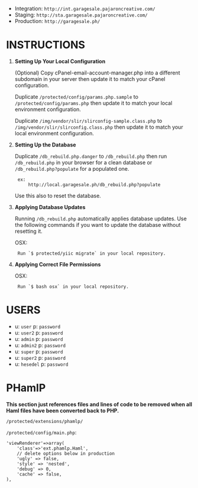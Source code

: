 * Integration: `http://int.garagesale.pajaroncreative.com/`
* Staging: `http://sta.garagesale.pajaroncreative.com/`
* Production: `http://garagesale.ph/`

# INSTRUCTIONS

1. **Setting Up Your Local Configuration**

	(Optional) Copy cPanel-email-account-manager.php into a different subdomain in your server
		then update it to match your cPanel configuration.

	Duplicate `/protected/config/params.php.sample` to `/protected/config/params.php`
		then update it to match your local environment configuration.

	Duplicate `/img/vendor/slir/slirconfig-sample.class.php` to `/img/vendor/slir/slirconfig.class.php`
		then update it to match your local environment configuration.

2. **Setting Up the Database**

	Duplicate `/db_rebuild.php.danger` to `/db_rebuild.php`
		then run `/db_rebuild.php` in your browser for a clean database
			or `/db_rebuild.php?populate` for a populated one.

		ex:
			http://local.garagesale.ph/db_rebuild.php?populate

	Use this also to reset the database.

3. **Applying Database Updates**

	Running `/db_rebuild.php` automatically applies database updates.
	Use the following commands if you want to update the database without resetting it.

	OSX:

		Run `$ protected/yiic migrate` in your local repository.

4. **Applying Correct File Permissions**

	OSX:

		Run `$ bash osx` in your local repository.

# USERS

* u: `user` p: `password`
* u: `user2` p: `password`
* u: `admin` p: `password`
* u: `admin2` p: `password`
* u: `super` p: `password`
* u: `super2` p: `password`
* u: `hesedel` p: `password`

# PHamlP

**This section just references files and lines of code to be removed when all Haml files have been converted back to PHP.**

`/protected/extensions/phamlp/`

`/protected/config/main.php`:

	'viewRenderer'=>array(
		'class'=>'ext.phamlp.Haml',
		// delete options below in production
		'ugly' => false,
		'style' => 'nested',
		'debug' => 0,
		'cache' => false,
	),

